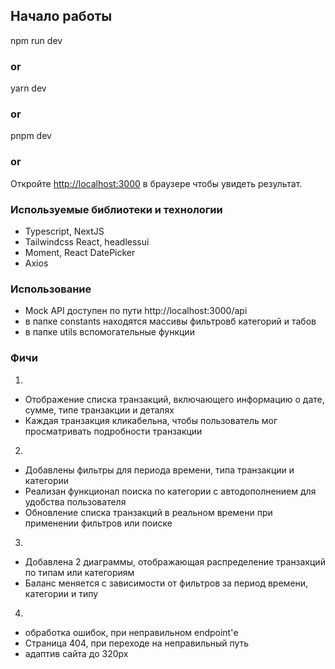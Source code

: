 ## Начало работы

npm run dev

### or

yarn dev

### or

pnpm dev

### or

Откройте [http://localhost:3000](http://localhost:3000) в браузере чтобы увидеть результат.

### Используемые библиотеки и технологии

- Typescript, NextJS
- Tailwindcss React, headlessui
- Moment, React DatePicker
- Axios

### Использование

- Mock API доступен по пути http://localhost:3000/api
- в папке constants находятся массивы фильтровб категорий и табов
- в папке utils вспомогательные функции

### Фичи

1.

- Отображение списка транзакций, включающего информацию о дате, сумме, типе транзакции и деталях
- Каждая транзакция кликабельна, чтобы пользователь мог просматривать подробности транзакции

2.

- Добавлены фильтры для периода времени, типа транзакции и категории
- Реализан функционал поиска по категории с автодополнением для удобства пользователя
- Обновление списка транзакций в реальном времени при применении фильтров или поиске

3.

- Добавлена 2 диаграммы, отображающая распределение транзакций по типам или категориям
- Баланс меняется с зависимости от фильтров за период времени, категории и типу

4.

- обработка ошибок, при неправильном endpoint'е
- Страница 404, при переходе на неправильный путь
- адаптив сайта до 320px

